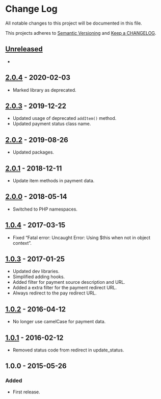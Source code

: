 # Change Log

All notable changes to this project will be documented in this file.

This projects adheres to [Semantic Versioning](http://semver.org/) and [Keep a CHANGELOG](http://keepachangelog.com/).

## [Unreleased][unreleased]
- 

## [2.0.4] - 2020-02-03
- Marked library as deprecated.

## [2.0.3] - 2019-12-22
- Updated usage of deprecated `addItem()` method.
- Updated payment status class name.

## [2.0.2] - 2019-08-26
- Updated packages.

## [2.0.1] - 2018-12-11
- Update item methods in payment data.

## [2.0.0] - 2018-05-14
- Switched to PHP namespaces.

## [1.0.4] - 2017-03-15
- Fixed “Fatal error: Uncaught Error: Using $this when not in object context”.

## [1.0.3] - 2017-01-25
- Updated dev libraries.
- Simplified adding hooks.
- Added filter for payment source description and URL.
- Added a extra filter for the payment redirect URL.
- Always redirect to the pay redirect URL.

## [1.0.2] - 2016-04-12
- No longer use camelCase for payment data.

## [1.0.1] - 2016-02-12
- Removed status code from redirect in update_status.

## 1.0.0 - 2015-05-26

### Added
- First release.

[unreleased]: https://github.com/wp-pay-extensions/classipress/compare/2.0.4...HEAD
[2.0.4]: https://github.com/wp-pay-extensions/classipress/compare/2.0.3...2.0.4
[2.0.3]: https://github.com/wp-pay-extensions/classipress/compare/2.0.2...2.0.3
[2.0.2]: https://github.com/wp-pay-extensions/classipress/compare/2.0.1...2.0.2
[2.0.1]: https://github.com/wp-pay-extensions/classipress/compare/2.0.0...2.0.1
[2.0.0]: https://github.com/wp-pay-extensions/classipress/compare/1.0.4...2.0.0
[1.0.4]: https://github.com/wp-pay-extensions/classipress/compare/1.0.3...1.0.4
[1.0.3]: https://github.com/wp-pay-extensions/classipress/compare/1.0.2...1.0.3
[1.0.2]: https://github.com/wp-pay-extensions/classipress/compare/1.0.1...1.0.2
[1.0.1]: https://github.com/wp-pay-extensions/classipress/compare/1.0.0...1.0.1
